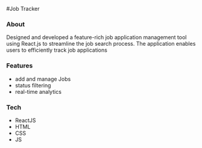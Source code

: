 #Job Tracker
<h3>About</h3>
<p>
  Designed and developed a feature-rich job application management tool using React.js to streamline the job search process. The application enables users to efficiently track job applications 
</p>
<h3>Features</h3>
<ul>
  <li>
    add and manage Jobs
  </li>
  <li>
    status filtering
  </li>
  <li>
    real-time analytics
  </li>
</ul>
<h3>Tech</h3>
<ul>
  <li>
    ReactJS
  </li>
  <li>
    HTML
  </li>
  <li>
    CSS
  </li>
  <li>
    JS
  </li>
</ul>
